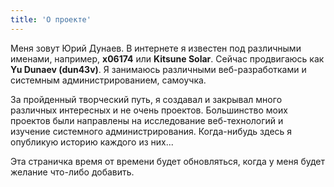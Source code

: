 ```yaml
---
title: 'О проекте'
---
```


Меня зовут Юрий Дунаев. В интернете я известен под различными именами, например, **x06174** или **Kitsune Solar**. Сейчас продвигаюсь как **Yu Dunaev (dun43v)**. Я занимаюсь различными веб-разработками и системным администрированием, самоучка.

За пройденный творческий путь, я создавал и закрывал много различных интересных и не очень проектов. Большинство моих проектов были направлены на исследование веб-технологий и изучение системного администрирования. Когда-нибудь здесь я опубликую историю каждого из них...

Эта страничка время от времени будет обновляться, когда у меня будет желание что-либо добавить.
